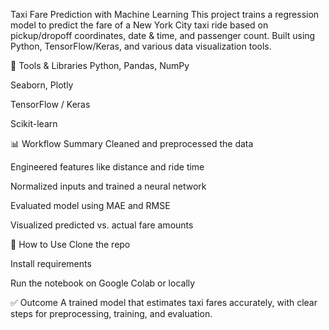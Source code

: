 Taxi Fare Prediction with Machine Learning
This project trains a regression model to predict the fare of a New York City taxi ride based on pickup/dropoff coordinates, date & time, and passenger count. Built using Python, TensorFlow/Keras, and various data visualization tools.

🔧 Tools & Libraries
Python, Pandas, NumPy

Seaborn, Plotly

TensorFlow / Keras

Scikit-learn

📊 Workflow Summary
Cleaned and preprocessed the data

Engineered features like distance and ride time

Normalized inputs and trained a neural network

Evaluated model using MAE and RMSE

Visualized predicted vs. actual fare amounts

🚀 How to Use
Clone the repo

Install requirements

Run the notebook on Google Colab or locally

✅ Outcome
A trained model that estimates taxi fares accurately, with clear steps for preprocessing, training, and evaluation.

